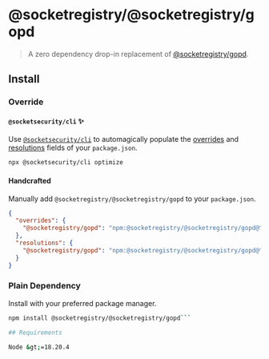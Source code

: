# @socketregistry/@socketregistry/gopd

> A zero dependency drop-in replacement of
> [@socketregistry/gopd](https://www.npmjs.com/package/@socketregistry/gopd).

## Install

### Override

#### `@socketsecurity/cli` :sparkles:

Use [`@socketsecurity/cli`](https://www.npmjs.com/package/@socketsecurity/cli)
to automagically populate the
[overrides](https://docs.npmjs.com/cli/v9/configuring-npm/package-json#overrides)
and [resolutions](https://yarnpkg.com/configuration/manifest#resolutions) fields
of your `package.json`.

```sh
npx @socketsecurity/cli optimize
```

#### Handcrafted

Manually add `@socketregistry/@socketregistry/gopd` to your `package.json`.

```json
{
  "overrides": {
    "@socketregistry/gopd": "npm:@socketregistry/@socketregistry/gopd@^1"
  },
  "resolutions": {
    "@socketregistry/gopd": "npm:@socketregistry/@socketregistry/gopd@^1"
  }
}
```

### Plain Dependency

Install with your preferred package manager.

````sh
npm install @socketregistry/@socketregistry/gopd```

## Requirements

Node &gt;=18.20.4
````
